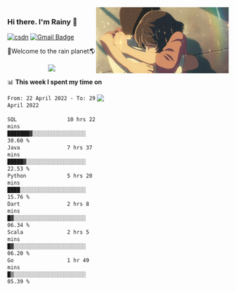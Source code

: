 <img  align='right' height="150" src="https://github.com/LikeRainDay/LikeRainDay/blob/master/pic/img_rain_1.gif?raw=true">



### Hi there. I'm Rainy :lemon:

[![csdn](https://img.shields.io/badge/-csdn-c14438?style=flat-square&logo=c&logoColor=white)](https://blog.csdn.net/qq_15807167)
[![Gmail Badge](https://img.shields.io/badge/-gmail-c14438?style=flat-square&logo=Gmail&logoColor=white&link=mailto:houshuai0816@gmail.com)](mailto:houshuai0816@gmail.com)

🚀Welcome to the rain planet🌎

<center>
<img align='center'  src="https://source.unsplash.com/random/1200x600">
</center>

📊 **This week I spent my time on**

<img align='right'   width="300" src="https://github-readme-stats.vercel.app/api?username=LikeRainDay&show_icons=true&title_color=fff&icon_color=79ff97&text_color=9f9f9f&bg_color=151515">

<!--START_SECTION:waka-->

```text
From: 22 April 2022 - To: 29 April 2022

SQL                10 hrs 22 mins  ███████▓░░░░░░░░░░░░░░░░░   30.60 %
Java               7 hrs 37 mins   █████▓░░░░░░░░░░░░░░░░░░░   22.53 %
Python             5 hrs 20 mins   ████░░░░░░░░░░░░░░░░░░░░░   15.76 %
Dart               2 hrs 8 mins    █▓░░░░░░░░░░░░░░░░░░░░░░░   06.34 %
Scala              2 hrs 5 mins    █▓░░░░░░░░░░░░░░░░░░░░░░░   06.20 %
Go                 1 hr 49 mins    █▒░░░░░░░░░░░░░░░░░░░░░░░   05.39 %
```

<!--END_SECTION:waka-->

